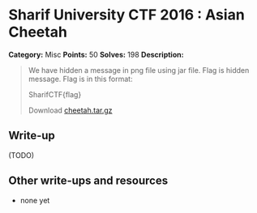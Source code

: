 # Sharif University CTF 2016 : Asian Cheetah

**Category:** Misc
**Points:** 50
**Solves:** 198
**Description:**

> We have hidden a message in png file using jar file. Flag is hidden message. Flag is in this format: 
> 
> SharifCTF{flag}
> 
> Download [cheetah.tar.gz](./cheetah.tar.gz)


## Write-up

(TODO)

## Other write-ups and resources

* none yet
